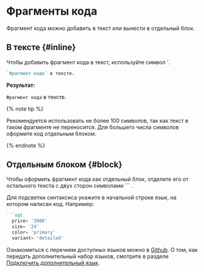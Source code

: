 # Фрагменты кода

Фрагмент кода можно добавить в текст или вынести в отдельный блок.

## В тексте {#inline}

Чтобы добавить  фрагмент кода в текст, используйте символ `.
```markdown
`Фрагмент кода` в тексте.
```

**Результат:**

`Фрагмент кода` в тексте.

{% note tip %}

Рекомендуется использовать не более 100 символов, так как текст в таком фрагменте не переносится. Для большего числа символов оформите код отдельным блоком.

{% endnote %}

## Отдельным блоком {#block}

Чтобы оформить фрагмент кода как отдельный блок, отделите его от остального текста с двух сторон символами ``` .
  
Для подсветки синтаксиса укажите в начальной строке язык, на котором написан код. Например: 

```markdown
```sql
  price= '2000'
  size= '24'  
  color= 'primary'
  variant= 'detailed' 
```
Ознакомиться с перечнем доступных языков можно в [Github](https://github.com/highlightjs/highlight.js/tree/master/src/languages). О том, как передать дополнительный набор языков, смотрите в разделе [Подключить дополнительный язык](../tools/transform/highlight.md#add).

